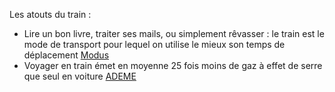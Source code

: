 Les atouts du train :

- Lire un bon livre, traiter ses mails, ou simplement rêvasser : le train est le mode de transport pour lequel on utilise le mieux son temps de déplacement [Modus](https://modus-ge.ch/project/observatoire-des-mobilites/portail-de-donnees)
- Voyager en train émet en moyenne 25 fois moins de gaz à effet de serre que seul en voiture [ADEME](https://base-empreinte.ademe.fr)
